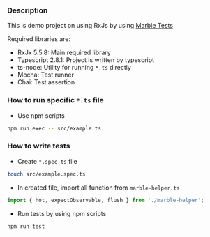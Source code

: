 ### Description

This is demo project on using RxJs by using [Marble Tests](https://github.com/ReactiveX/rxjs/blob/5.5.8/doc/writing-marble-tests.md)

Required libraries are:

* RxJx 5.5.8: Main required library
* Typescript 2.8.1: Project is written by typescript
* ts-node: Utility for running `*.ts` directly
* Mocha: Test runner
* Chai: Test assertion

### How to run specific `*.ts` file

* Use npm scripts

```sh
npm run exec -- src/example.ts
```

### How to write tests

* Create `*.spec.ts` file

```sh
touch src/example.spec.ts
```

* In created file, import all function from `marble-helper.ts`

```ts
import { hot, expectObservable, flush } from './marble-helper';
```

* Run tests by using npm scripts

```sh
npm run test
```